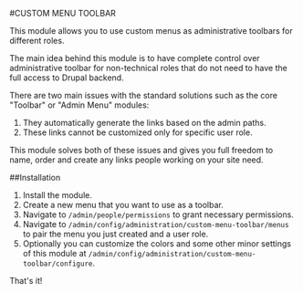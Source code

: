 #CUSTOM MENU TOOLBAR

This module allows you to use custom menus as administrative toolbars for different roles.

The main idea behind this module is to have complete control over administrative toolbar for non-technical roles that do not need to have the full access to Drupal backend.

There are two main issues with the standard solutions such as the core "Toolbar" or "Admin Menu" modules:

1. They automatically generate the links based on the admin paths.
2. These links cannot be customized only for specific user role.

This module solves both of these issues and gives you full freedom to name, order and create any links people working on your site need.

##Installation

1. Install the module.
2. Create a new menu that you want to use as a toolbar.
3. Navigate to `/admin/people/permissions` to grant necessary permissions.
4. Navigate to `/admin/config/administration/custom-menu-toolbar/menus` to pair the menu you just created and a user role.
5. Optionally you can customize the colors and some other minor settings of this module at `/admin/config/administration/custom-menu-toolbar/configure`.

That's it!
